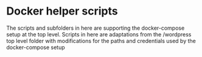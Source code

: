 # Docker helper scripts

The scripts and subfolders in here are supporting the docker-compose setup at the top level. Scripts in here are adaptations from the /wordpress top level folder with modifications for the paths and credentials used by the docker-compose setup
